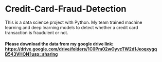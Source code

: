 # Credit-Card-Fraud-Detection
This is a data science project with Python. 
My team trained machine learning and deep learning models to detect whether a credit card transaction is fraudulent or not.
#### Please download the data from my google drive link: https://drive.google.com/drive/folders/1C0Pm02wOyvcTW2d1JeoqxygqB543VHON?usp=sharing
